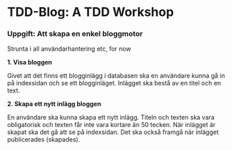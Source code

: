 TDD-Blog: A TDD Workshop
========================

### Uppgift: Att skapa en enkel bloggmotor

Strunta i all användarhantering etc, for now

**1. Visa bloggen**

Givet att det finns ett blogginlägg i databasen ska en användare kunna gå in på indexsidan och se ett blogginläget. Inlägget ska bestå av en titel och en text.

**2. Skapa ett nytt inlägg bloggen**

En användare ska kunna skapa ett nytt inlägg. Titeln och texten ska vara obligatorisk och texten får inte vara kortare än 50 tecken. När inlägget är skapat ska det gå att se på indexsidan. Det ska också framgå när inlägget publicerades (skapades).

